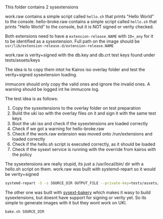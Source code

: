 This folder contains 2 sysextensions

work.raw contains a simple script called `hello.sh` that prints "Hello World" to the console.
hello-broke.raw contains a simple script called `hello.sh` that prints "Hello World" to the console, but it is NOT signed or verity checked.

Both extensions need to have a `extension-release.NAME` with `ID=_any` for it to be identified as a sysextension.
Full path on the image should be `usr/lib/extension-release.d/extension-release.NAME`

work.raw is verity+signed with the db.key and db.crt test keys found under tests/assets/keys

The idea is to copy them intot he Kairos iso overlay folder and test the verity+signed sysextension loading.

immucore should only copy the valid ones and ignore the invalid ones. A warning should be logged int he immucore log.

The test idea is as follows:
1. Copy the sysextensions to the overlay folder on test preparation
2. Build the uki iso with the overlay files on it and sign it with the same test keys
3. Boot the uki iso and check if the sysextensions are loaded correctly
4. Check if we got a warning for hello-broke.raw
5. Check if the work.raw extension was moved onto /run/extensions and loaded correctly
6. Check if the hello.sh script is executed correctly, as it should be loaded
7. Check if the sysext service is running with the override from kairos with the policy



The sysextensions are really stupid, its just a /usr/local/bin/ dir with a hello.sh script on them.
work.raw was built with systemd-repart so it would be verity+signed
```bash
systemd-repart -S -s SOURCE_DIR OUTPUT_FILE --private-key=tests/assets/keys/db.key --certificate=tests/assets/keys/db.pem
```

The other one was built with [sysext-bakery](https://github.com/flatcar/sysext-bakery) which makes it wasy to build sysextensions, but doesnt have support for signing or verity yet. So its simple to generate images with it but they wont work on UKI.
```bash
bake.sh SOURCE_DIR
```
